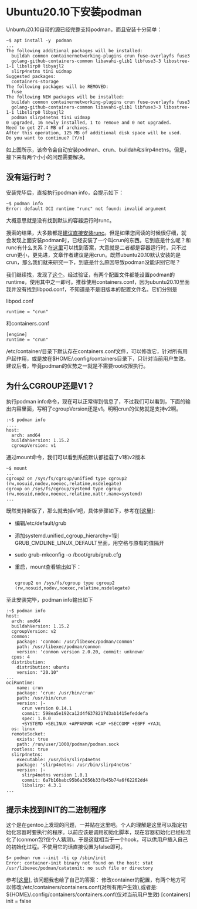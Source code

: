 # Ubuntu20.10下安装podman

Unbuntu20.10自带的源已经完整支持podman，而且安装十分简单：

```
~$ apt install -y  podman
...
The following additional packages will be installed:
  buildah conmon containernetworking-plugins crun fuse-overlayfs fuse3
  golang-github-containers-common libavahi-glib1 libfuse3-3 libostree-1-1 libslirp0 libyajl2
  slirp4netns tini uidmap
Suggested packages:
  containers-storage
The following packages will be REMOVED:
  fuse
The following NEW packages will be installed:
  buildah conmon containernetworking-plugins crun fuse-overlayfs fuse3
  golang-github-containers-common libavahi-glib1 libfuse3-3 libostree-1-1 libslirp0 libyajl2
  podman slirp4netns tini uidmap
0 upgraded, 16 newly installed, 1 to remove and 0 not upgraded.
Need to get 27.4 MB of archives.
After this operation, 125 MB of additional disk space will be used.
Do you want to continue? [Y/n]

```

如上图所示，该命令会自动安装podman、crun、buildah和slirp4netns。但是，接下来有两个小小的问题需要解决。

## 没有运行时？

安装完毕后，直接执行podman info，会提示如下：

```
~$ podman info
Error: default OCI runtime "runc" not found: invalid argument
```

大概意思就是没有找到默认的容器运行时runc。

搜索的结果，大多数都是[建议直接安装runc](https://github.com/containers/podman/issues/6072)。但是如果您阅读的时候很仔细，就会发现上面安装podman时，已经安装了一个叫crun的东西。它到底是什么呢？和runc有什么关系？在[这里](https://www.redhat.com/sysadmin/introduction-crun)可以找到答案，大意就是二者都是容器运行时，只不过crun更小，更先进，文章作者建议是用crun。既然ubuntu20.10默认安装的是crun，那么我们就来研究一下，到底是什么原因导致podman没能识别它呢？

我们继续找，发现了[这个](https://serverfault.com/questions/989509/how-can-i-change-the-oci-runtime-in-podman)。经过验证，有两个配置文件都能设置podman的runtime，使用其中之一即可。推荐使用containers.conf，因为ubuntu20.10里面我并没有找到libpod.conf，不知道是不是旧版本的配置文件名。它们分别是

libpod.conf

```
runtime = "crun"
```

和containers.conf

```
[engine]
runtime = "crun"
```

/etc/container/目录下默认存在containers.conf文件，可以修改它，针对所有用户起作用，或是放在$HOME/.config/containers目录下，只针对当前用户生效。建议后者，毕竟podman的优势之一就是不需要root权限执行。

## 为什么CGROUP还是V1？



执行podman info命令，现在可以正常得到信息了，不过我们可以看到，下面的输出内容里面，写明了cgroupVersion还是v1。明明crun的优势就是支持v2啊。

```
:~$ podman info
....
host:
  arch: amd64
  buildahVersion: 1.15.2
  cgroupVersion: v1

```

通过mount命令，我们可以看到系统默认都挂载了v1和v2版本

```
~$ mount
...
cgroup2 on /sys/fs/cgroup/unified type cgroup2 (rw,nosuid,nodev,noexec,relatime,nsdelegate)
cgroup on /sys/fs/cgroup/systemd type cgroup (rw,nosuid,nodev,noexec,relatime,xattr,name=systemd)
...
```

既然支持新版了，那么就去掉v1吧，具体步骤如下，参考在[[这里](https://mbien.dev/blog/tags/debian)]:

* 编辑/etc/default/grub

* 添加systemd.unified_cgroup_hierarchy=1到 GRUB_CMDLINE_LINUX_DEFAULT里面，用空格与原有的值隔开

* sudo grub-mkconfig -o /boot/grub/grub.cfg

* 重启，mount查看输出如下：

  ```
  
  cgroup2 on /sys/fs/cgroup type cgroup2 (rw,nosuid,nodev,noexec,relatime,nsdelegate)
  
  ```

至此安装完毕，podman info输出如下

```
:~$ podman info
host:
  arch: amd64
  buildahVersion: 1.15.2
  cgroupVersion: v2
  conmon:
    package: 'conmon: /usr/libexec/podman/conmon'
    path: /usr/libexec/podman/conmon
    version: 'conmon version 2.0.20, commit: unknown'
  cpus: 4
  distribution:
    distribution: ubuntu
    version: "20.10"
...
ociRuntime:
    name: crun
    package: 'crun: /usr/bin/crun'
    path: /usr/bin/crun
    version: |-
      crun version 0.14.1
      commit: 598ea5e192ca12d4f6378217d3ab1415efeddefa
      spec: 1.0.0
      +SYSTEMD +SELINUX +APPARMOR +CAP +SECCOMP +EBPF +YAJL
  os: linux
  remoteSocket:
    exists: true
    path: /run/user/1000/podman/podman.sock
  rootless: true
  slirp4netns:
    executable: /usr/bin/slirp4netns
    package: 'slirp4netns: /usr/bin/slirp4netns'
    version: |-
      slirp4netns version 1.0.1
      commit: 6a7b16babc95b6a3056b33fb45b74a6f62262dd4
      libslirp: 4.3.1
...
```

## 提示未找到INIT的二进制程序

这个是在gentoo上发现的问题，一并贴在这里吧。个人的理解是这里可以指定初始化容器时要执行的程序。以前应该是调用初始化脚本，现在容器初始化已经标准化了(conmon包?仅个人猜测)。于是这就相当于一个hook，可以供用户插入自己的初始化过程。不使用它的话直接设置为false即可。
```
$> podman run --init -ti cp /sbin/init
Error: container-init binary not found on the host: stat /usr/libexec/podman/catatonit: no such file or directory
```
参考[[这里](https://unix.stackexchange.com/questions/619212/podman-run-with-init-gives-me-error-container-init-binary-not-found-on-the-h)], 该问题我也给了自己的答案：
修改container的配置，有两个地方可以修改:/etc/containers/containers.conf(对所有用户生效),或者是: ${HOME}/.config/containers/containers.conf(仅对当前用户生效)
[containers]
init = false